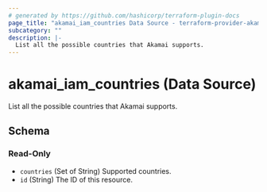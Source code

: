 ```yaml
---
# generated by https://github.com/hashicorp/terraform-plugin-docs
page_title: "akamai_iam_countries Data Source - terraform-provider-akamai"
subcategory: ""
description: |-
  List all the possible countries that Akamai supports.
---
```


# akamai_iam_countries (Data Source)

List all the possible countries that Akamai supports.



<!-- schema generated by tfplugindocs -->
## Schema

### Read-Only

- `countries` (Set of String) Supported countries.
- `id` (String) The ID of this resource.
